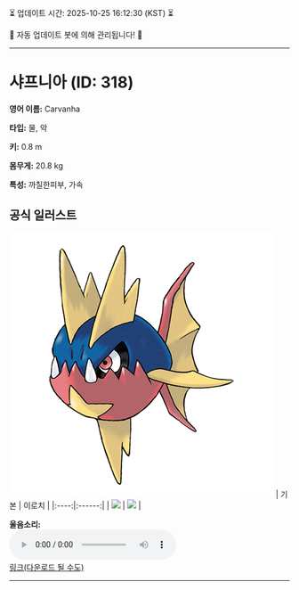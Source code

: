 
⏳ 업데이트 시간: 2025-10-25 16:12:30 (KST) ⏳

🤖 자동 업데이트 봇에 의해 관리됩니다! 🤖

---

# 샤프니아 (ID: 318)
**영어 이름:** Carvanha

**타입:** 물, 악

**키:** 0.8 m

**몸무게:** 20.8 kg

**특성:** 까칠한피부, 가속

## 공식 일러스트
![](https://raw.githubusercontent.com/PokeAPI/sprites/master/sprites/pokemon/other/official-artwork/318.png)
| 기본 | 이로치 |
|:----:|:------:|
| <img src="http://play.pokemonshowdown.com/sprites/ani/carvanha.gif" width="200"> | <img src="http://play.pokemonshowdown.com/sprites/ani-shiny/carvanha.gif" width="200"> |

**울음소리:**<br><audio controls src="https://raw.githubusercontent.com/PokeAPI/cries/main/cries/pokemon/latest/318.ogg"></audio><br> [링크(다운로드 될 수도)](https://raw.githubusercontent.com/PokeAPI/cries/main/cries/pokemon/latest/318.ogg)


---
